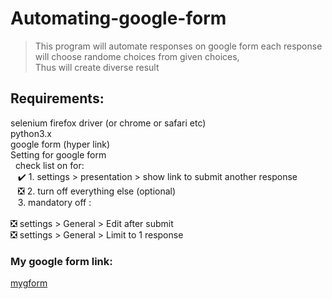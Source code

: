 # Automating-google-form
>This program will automate responses on google form 
each response will choose randome choices from given choices,<br> Thus will create diverse result
## Requirements: 
  
  selenium firefox driver (or chrome or safari etc) </br>
  python3.x </br>
  google form (hyper link) </br>
  Setting for google form </br>
  &nbsp; check list on for: </br>
     &nbsp;&nbsp; ✔️ 1. settings > presentation > show link to submit another response </br>
     &nbsp;&nbsp; ❎ 2. turn off everything else (optional) </br>
     &nbsp;&nbsp;  3. mandatory off : </br></br>
       ❎ settings > General > Edit after submit </br>
       ❎ settings > General > Limit to 1 response </br>
       
  ### My google form link: <br>
  [mygform](https://forms.gle/iyMMX6vGh1yMtBFw8)

      
